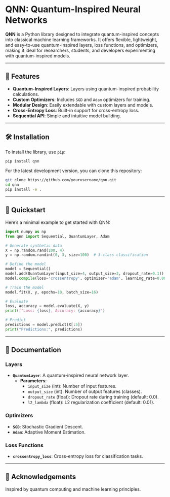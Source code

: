 
# QNN: Quantum-Inspired Neural Networks

**QNN** is a Python library designed to integrate quantum-inspired concepts into classical machine learning frameworks. It offers flexible, lightweight, and easy-to-use quantum-inspired layers, loss functions, and optimizers, making it ideal for researchers, students, and developers experimenting with quantum-inspired models.

---

## 🌟 Features

- **Quantum-Inspired Layers**: Layers using quantum-inspired probability calculations.
- **Custom Optimizers**: Includes `SGD` and `Adam` optimizers for training.
- **Modular Design**: Easily extendable with custom layers and models.
- **Cross-Entropy Loss**: Built-in support for cross-entropy loss.
- **Sequential API**: Simple and intuitive model building.

---

## 🛠 Installation

To install the library, use `pip`:

```bash
pip install qnn
```

For the latest development version, you can clone this repository:

```bash
git clone https://github.com/yourusername/qnn.git
cd qnn
pip install -e .
```

---

## 🚀 Quickstart

Here’s a minimal example to get started with QNN:

```python
import numpy as np
from qnn import Sequential, QuantumLayer, Adam

# Generate synthetic data
X = np.random.rand(100, 4)
y = np.random.randint(0, 3, size=100)  # 3-class classification

# Define the model
model = Sequential()
model.add(QuantumLayer(input_size=4, output_size=3, dropout_rate=0.1))
model.compile(loss='crossentropy', optimizer='adam', learning_rate=0.001)

# Train the model
model.fit(X, y, epochs=10, batch_size=16)

# Evaluate
loss, accuracy = model.evaluate(X, y)
print(f"Loss: {loss}, Accuracy: {accuracy}")

# Predict
predictions = model.predict(X[:5])
print("Predictions:", predictions)
```

---

## 📜 Documentation

### Layers

- **`QuantumLayer`**: A quantum-inspired neural network layer.
  - **Parameters**:
    - `input_size` (int): Number of input features.
    - `output_size` (int): Number of output features (classes).
    - `dropout_rate` (float): Dropout rate during training (default: 0.0).
    - `l2_lambda` (float): L2 regularization coefficient (default: 0.01).

### Optimizers

- **`SGD`**: Stochastic Gradient Descent.
- **`Adam`**: Adaptive Moment Estimation.

### Loss Functions

- **`crossentropy_loss`**: Cross-entropy loss for classification tasks.

---

## 🤝 Acknowledgements

Inspired by quantum computing and machine learning principles.
